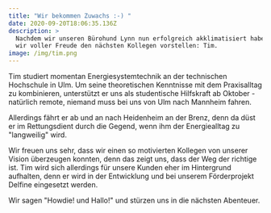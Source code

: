 ```yaml
---
title: "Wir bekommen Zuwachs :-) "
date: 2020-09-20T18:06:35.136Z
description: >
  Nachdem wir unseren Bürohund Lynn nun erfolgreich akklimatisiert haben, können
  wir voller Freude den nächsten Kollegen vorstellen: Tim.
image: /img/tim.png
---
```

Tim studiert momentan Energiesystemtechnik an der technischen Hochschule in Ulm. Um seine theoretischen Kenntnisse mit dem Praxisalltag zu kombinieren, unterstützt er uns als studentische Hilfskraft ab Oktober - natürlich remote, niemand muss bei uns von Ulm nach Mannheim fahren. 

Allerdings fährt er ab und an nach Heidenheim an der Brenz, denn da düst er im Rettungsdient durch die Gegend, wenn ihm der Energiealltag zu "langweilig" wird. 

Wir freuen uns sehr, dass wir einen so motivierten Kollegen von unserer Vision überzeugen konnten, denn das zeigt uns, dass der Weg der richtige ist. Tim wird sich allerdings für unsere Kunden eher im Hintergrund aufhalten, denn er wird in der Entwicklung und bei unserem Förderprojekt Delfine eingesetzt werden. 

Wir sagen "Howdie! und Hallo!" und stürzen uns in die nächsten Abenteuer.